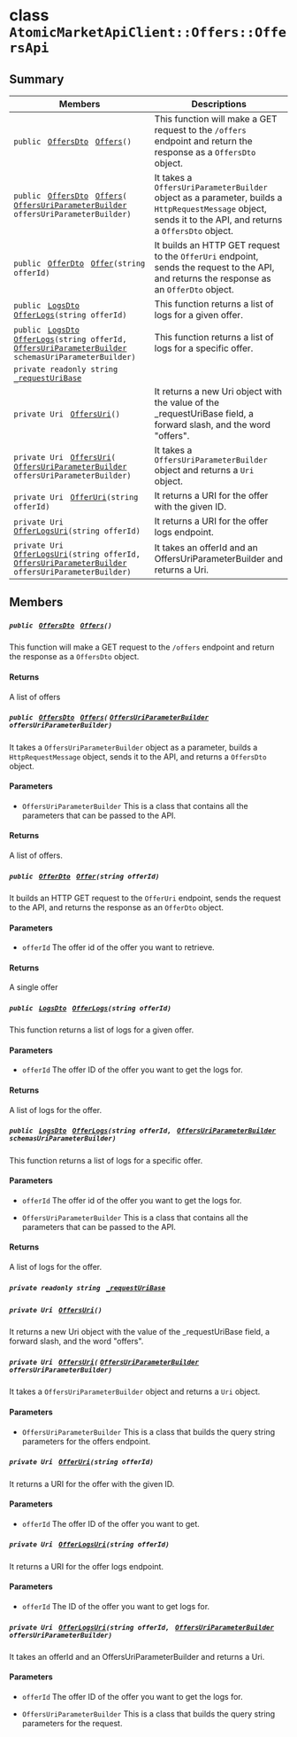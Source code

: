 # class `AtomicMarketApiClient::Offers::OffersApi` 

## Summary

 Members                                | Descriptions                                
----------------------------------------|---------------------------------------------
`public ` [`OffersDto`](AtomicMarketApiClient--Offers--OffersDto.md)` ` [`Offers`](#class_atomic_market_api_client_1_1_offers_1_1_offers_api_1a6ad9622cb51a2bfb25dce65cc64dacd3)`()` | This function will make a GET request to the `/offers` endpoint and return the response as a `OffersDto` object.
`public ` [`OffersDto`](AtomicMarketApiClient--Offers--OffersDto.md)` ` [`Offers`](#class_atomic_market_api_client_1_1_offers_1_1_offers_api_1a8a2c0fdc617e6862e7bfc84e5ab7bca8)`(` [`OffersUriParameterBuilder`](AtomicMarketApiClient--Offers--OffersUriParameterBuilder.md)` offersUriParameterBuilder)` | It takes a `OffersUriParameterBuilder` object as a parameter, builds a `HttpRequestMessage` object, sends it to the API, and returns a `OffersDto` object.
`public ` [`OfferDto`](AtomicMarketApiClient--Offers--OfferDto.md)` ` [`Offer`](#class_atomic_market_api_client_1_1_offers_1_1_offers_api_1ae093d07f4cfa336003425539a0a92a13)`(string offerId)` | It builds an HTTP GET request to the `OfferUri` endpoint, sends the request to the API, and returns the response as an `OfferDto` object.
`public ` [`LogsDto`](AtomicMarketApiClient--LogsDto.md)` ` [`OfferLogs`](#class_atomic_market_api_client_1_1_offers_1_1_offers_api_1ab8311c9a2d3602ab9cb14d0cad5f9c13)`(string offerId)` | This function returns a list of logs for a given offer.
`public ` [`LogsDto`](AtomicMarketApiClient--LogsDto.md)` ` [`OfferLogs`](#class_atomic_market_api_client_1_1_offers_1_1_offers_api_1a5403da960dc8ab3c59e75be746be37a7)`(string offerId, ` [`OffersUriParameterBuilder`](AtomicMarketApiClient--Offers--OffersUriParameterBuilder.md)` schemasUriParameterBuilder)` | This function returns a list of logs for a specific offer.
`private readonly string ` [`_requestUriBase`](#class_atomic_market_api_client_1_1_offers_1_1_offers_api_1a1854c4909a1013a684af16fb52e8a387) | 
`private Uri ` [`OffersUri`](#class_atomic_market_api_client_1_1_offers_1_1_offers_api_1ada4f3a19377ef670d6e90db76983d1e5)`()` | It returns a new Uri object with the value of the _requestUriBase field, a forward slash, and the word "offers".
`private Uri ` [`OffersUri`](#class_atomic_market_api_client_1_1_offers_1_1_offers_api_1a7193d9a8040525ada787f90854c047f8)`(` [`OffersUriParameterBuilder`](AtomicMarketApiClient--Offers--OffersUriParameterBuilder.md)` offersUriParameterBuilder)` | It takes a `OffersUriParameterBuilder` object and returns a `Uri` object.
`private Uri ` [`OfferUri`](#class_atomic_market_api_client_1_1_offers_1_1_offers_api_1a20b72164e6cdeeb7fe55ada62c70f6cb)`(string offerId)` | It returns a URI for the offer with the given ID.
`private Uri ` [`OfferLogsUri`](#class_atomic_market_api_client_1_1_offers_1_1_offers_api_1a30e9bba1b128fcfdd45beac4c5529ddc)`(string offerId)` | It returns a URI for the offer logs endpoint.
`private Uri ` [`OfferLogsUri`](#class_atomic_market_api_client_1_1_offers_1_1_offers_api_1a1b159d8d73aa0ae3b1e72fc84bf13b6d)`(string offerId, ` [`OffersUriParameterBuilder`](AtomicMarketApiClient--Offers--OffersUriParameterBuilder.md)` offersUriParameterBuilder)` | It takes an offerId and an OffersUriParameterBuilder and returns a Uri.

## Members

##### `public ` [`OffersDto`](AtomicMarketApiClient--Offers--OffersDto.md)` ` [`Offers`](#class_atomic_market_api_client_1_1_offers_1_1_offers_api_1a6ad9622cb51a2bfb25dce65cc64dacd3)`()` 

This function will make a GET request to the `/offers` endpoint and return the response as a `OffersDto` object.

#### Returns
A list of offers

##### `public ` [`OffersDto`](AtomicMarketApiClient--Offers--OffersDto.md)` ` [`Offers`](#class_atomic_market_api_client_1_1_offers_1_1_offers_api_1a8a2c0fdc617e6862e7bfc84e5ab7bca8)`(` [`OffersUriParameterBuilder`](AtomicMarketApiClient--Offers--OffersUriParameterBuilder.md)` offersUriParameterBuilder)` 

It takes a `OffersUriParameterBuilder` object as a parameter, builds a `HttpRequestMessage` object, sends it to the API, and returns a `OffersDto` object.

#### Parameters
* `OffersUriParameterBuilder` This is a class that contains all the parameters that can be passed to the API.

#### Returns
A list of offers.

##### `public ` [`OfferDto`](AtomicMarketApiClient--Offers--OfferDto.md)` ` [`Offer`](#class_atomic_market_api_client_1_1_offers_1_1_offers_api_1ae093d07f4cfa336003425539a0a92a13)`(string offerId)` 

It builds an HTTP GET request to the `OfferUri` endpoint, sends the request to the API, and returns the response as an `OfferDto` object.

#### Parameters
* `offerId` The offer id of the offer you want to retrieve.

#### Returns
A single offer

##### `public ` [`LogsDto`](AtomicMarketApiClient--LogsDto.md)` ` [`OfferLogs`](#class_atomic_market_api_client_1_1_offers_1_1_offers_api_1ab8311c9a2d3602ab9cb14d0cad5f9c13)`(string offerId)` 

This function returns a list of logs for a given offer.

#### Parameters
* `offerId` The offer ID of the offer you want to get the logs for.

#### Returns
A list of logs for the offer.

##### `public ` [`LogsDto`](AtomicMarketApiClient--LogsDto.md)` ` [`OfferLogs`](#class_atomic_market_api_client_1_1_offers_1_1_offers_api_1a5403da960dc8ab3c59e75be746be37a7)`(string offerId, ` [`OffersUriParameterBuilder`](AtomicMarketApiClient--Offers--OffersUriParameterBuilder.md)` schemasUriParameterBuilder)` 

This function returns a list of logs for a specific offer.

#### Parameters
* `offerId` The offer id of the offer you want to get the logs for.

* `OffersUriParameterBuilder` This is a class that contains all the parameters that can be passed to the API.

#### Returns
A list of logs for the offer.

##### `private readonly string ` [`_requestUriBase`](#class_atomic_market_api_client_1_1_offers_1_1_offers_api_1a1854c4909a1013a684af16fb52e8a387) 

##### `private Uri ` [`OffersUri`](#class_atomic_market_api_client_1_1_offers_1_1_offers_api_1ada4f3a19377ef670d6e90db76983d1e5)`()` 

It returns a new Uri object with the value of the _requestUriBase field, a forward slash, and the word "offers".

##### `private Uri ` [`OffersUri`](#class_atomic_market_api_client_1_1_offers_1_1_offers_api_1a7193d9a8040525ada787f90854c047f8)`(` [`OffersUriParameterBuilder`](AtomicMarketApiClient--Offers--OffersUriParameterBuilder.md)` offersUriParameterBuilder)` 

It takes a `OffersUriParameterBuilder` object and returns a `Uri` object.

#### Parameters
* `OffersUriParameterBuilder` This is a class that builds the query string parameters for the offers endpoint.

##### `private Uri ` [`OfferUri`](#class_atomic_market_api_client_1_1_offers_1_1_offers_api_1a20b72164e6cdeeb7fe55ada62c70f6cb)`(string offerId)` 

It returns a URI for the offer with the given ID.

#### Parameters
* `offerId` The offer ID of the offer you want to get.

##### `private Uri ` [`OfferLogsUri`](#class_atomic_market_api_client_1_1_offers_1_1_offers_api_1a30e9bba1b128fcfdd45beac4c5529ddc)`(string offerId)` 

It returns a URI for the offer logs endpoint.

#### Parameters
* `offerId` The ID of the offer you want to get logs for.

##### `private Uri ` [`OfferLogsUri`](#class_atomic_market_api_client_1_1_offers_1_1_offers_api_1a1b159d8d73aa0ae3b1e72fc84bf13b6d)`(string offerId, ` [`OffersUriParameterBuilder`](AtomicMarketApiClient--Offers--OffersUriParameterBuilder.md)` offersUriParameterBuilder)` 

It takes an offerId and an OffersUriParameterBuilder and returns a Uri.

#### Parameters
* `offerId` The offer ID of the offer you want to get the logs for.

* `OffersUriParameterBuilder` This is a class that builds the query string parameters for the request.

